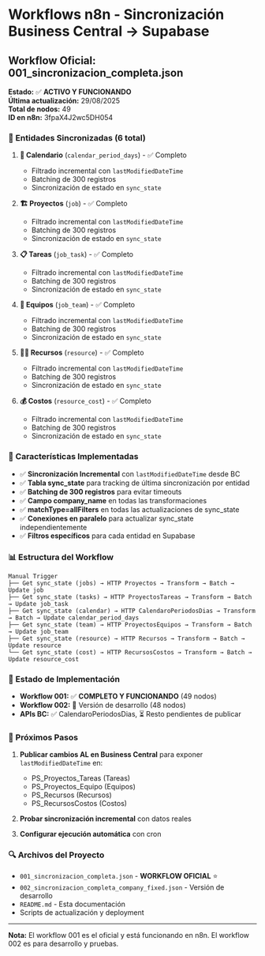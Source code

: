 # Workflows n8n - Sincronización Business Central → Supabase

## Workflow Oficial: 001_sincronizacion_completa.json

**Estado:** ✅ **ACTIVO Y FUNCIONANDO**  
**Última actualización:** 29/08/2025  
**Total de nodos:** 49  
**ID en n8n:** 3fpaX4J2wc5DH054  

### 🎯 Entidades Sincronizadas (6 total)

1. **📅 Calendario** (`calendar_period_days`) - ✅ Completo
   - Filtrado incremental con `lastModifiedDateTime`
   - Batching de 300 registros
   - Sincronización de estado en `sync_state`

2. **🏗️ Proyectos** (`job`) - ✅ Completo
   - Filtrado incremental con `lastModifiedDateTime`
   - Batching de 300 registros
   - Sincronización de estado en `sync_state`

3. **📋 Tareas** (`job_task`) - ✅ Completo
   - Filtrado incremental con `lastModifiedDateTime`
   - Batching de 300 registros
   - Sincronización de estado en `sync_state`

4. **👥 Equipos** (`job_team`) - ✅ Completo
   - Filtrado incremental con `lastModifiedDateTime`
   - Batching de 300 registros
   - Sincronización de estado en `sync_state`

5. **👨‍💼 Recursos** (`resource`) - ✅ Completo
   - Filtrado incremental con `lastModifiedDateTime`
   - Batching de 300 registros
   - Sincronización de estado en `sync_state`

6. **💰 Costos** (`resource_cost`) - ✅ Completo
   - Filtrado incremental con `lastModifiedDateTime`
   - Batching de 300 registros
   - Sincronización de estado en `sync_state`

### 🔧 Características Implementadas

- ✅ **Sincronización Incremental** con `lastModifiedDateTime` desde BC
- ✅ **Tabla sync_state** para tracking de última sincronización por entidad
- ✅ **Batching de 300 registros** para evitar timeouts
- ✅ **Campo company_name** en todas las transformaciones
- ✅ **matchType=allFilters** en todas las actualizaciones de sync_state
- ✅ **Conexiones en paralelo** para actualizar sync_state independientemente
- ✅ **Filtros específicos** para cada entidad en Supabase

### 📊 Estructura del Workflow

```
Manual Trigger
├── Get sync_state (jobs) → HTTP Proyectos → Transform → Batch → Update job
├── Get sync_state (tasks) → HTTP ProyectosTareas → Transform → Batch → Update job_task  
├── Get sync_state (calendar) → HTTP CalendaroPeriodosDias → Transform → Batch → Update calendar_period_days
├── Get sync_state (team) → HTTP ProyectosEquipos → Transform → Batch → Update job_team
├── Get sync_state (resource) → HTTP Recursos → Transform → Batch → Update resource
└── Get sync_state (cost) → HTTP RecursosCostos → Transform → Batch → Update resource_cost
```

### 🚀 Estado de Implementación

- **Workflow 001:** ✅ **COMPLETO Y FUNCIONANDO** (49 nodos)
- **Workflow 002:** 🔄 Versión de desarrollo (48 nodos)
- **APIs BC:** ✅ CalendaroPeriodosDias, ⏳ Resto pendientes de publicar

### 📝 Próximos Pasos

1. **Publicar cambios AL en Business Central** para exponer `lastModifiedDateTime` en:
   - PS_Proyectos_Tareas (Tareas)
   - PS_Proyectos_Equipo (Equipos)
   - PS_Recursos (Recursos)
   - PS_RecursosCostos (Costos)

2. **Probar sincronización incremental** con datos reales

3. **Configurar ejecución automática** con cron

### 🔍 Archivos del Proyecto

- `001_sincronizacion_completa.json` - **WORKFLOW OFICIAL** ⭐
- `002_sincronizacion_completa_company_fixed.json` - Versión de desarrollo
- `README.md` - Esta documentación
- Scripts de actualización y deployment

---

**Nota:** El workflow 001 es el oficial y está funcionando en n8n. El workflow 002 es para desarrollo y pruebas.
